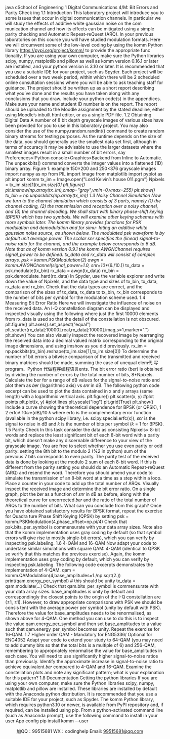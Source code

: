 java cSchool of Engineering
1 Digital Communications 4/M: Bit Errors and Parity Check ing
1.1 Introduction
This laboratory project will introduce you to some issues that occur in digital communication
channels. In particular we will study the effects of additive white gaussian noise on the com munication channel and how its effects can be mitigated using a simple parity checking and
Automatic Repeat-reQuest (ARQ). In your previous laboratories on this course you will have
studied modulation formats. Here we will circumvent some of the low-level coding by using the
komm Python library https://pypi.org/project/komm/ to provide the appropriate func tionality. If you are using your own computer, make sure the Python libraries scipy, numpy,
matplotlib and pillow as well as komm version 0.16.1 or later are installed, and your python
version is 3.10 or later. It is recommended that you use a suitable IDE for your project, such as
Spyder.
Each project will be scheduled over a two week period, within which there will be 2 scheduled
online consultation sessions where you will be able to ask teaching staff for guidance. The project
should be written up as a short report describing what you’ve done and the results you have
taken along with any conclusions that you draw. Include your python code(s) in the appendices.
Make sure your name and student ID number is on the report. The report should be uploaded to
the Moodle assignment by the stated deadline, either using Moodle’s inbuilt html editor, or as a
single PDF file.
1.2 Obtaining Digital Data
A number of 8 bit depth grayscale images of various sizes have been provided for you to use
in this laboratory project. You may also consider the use of the numpy.random.randint()
command to create random binary streams for testing purposes. As the runtime depends on the
size of the data, you should generally use the smallest data set first, although in terms of accuracy
it may be advisable to use the larger datasets where the smallest images result in a small number
of bit errors, say Preferences>IPython console>Graphics>Backend
from Inline to Automatic. The unpackbits() command converts the integer values into a
flattened (1D) binary array.
Figure 1: example 150×200 and 250×376 grayscale images
import numpy as np
from PIL import Image
from matplotlib import pyplot as plt
import komm
tx_im = Image.open("Lord Kelvin’s house 011.pgm")
Npixels = tx_im.size[1]*tx_im.size[0]
plt.figure()
plt.imshow(np.array(tx_im),cmap="gray",vmin=0,vmax=255)
plt.show()
tx_bin = np.unpackbits(np.array(tx_im))
1.3 Noisy Channel Simulation
Now we turn to the channel simulation which consists of 3 parts, namely (1) the channel coding,
(2) the transmission and reception over a noisy channel, and (3) the channel decoding. We shall
start with binary phase-shift keying (BPSK) which has two symbols. We will examine other
keying schemes with more symbols later.
The komm library provides functions for PSK modulation and demodulation and for simu-
lating an additive white gaussian noise source, as shown below. The modulated psk waveform
is by default unit average power. The scalar snr specifies the (linear) signal-to-noise ratio for
the channel, and the example below corresponds to 6 dB. Note that as of komm version 0.9.1
the komm.AWGNChannel requires signal_power to be defined. tx_data and rx_data will
consist of complex arrays.
psk = komm.PSKModulation(2)
awgn = komm.AWGNChannel(signal_power=1.0, snr=10**(6./10.))
tx_data = psk.modulate(tx_bin)
rx_data = awgn(tx_data)
rx_bin = psk.demodulate_hard(rx_data)
In Spyder, use the variable explorer and write down the value of Npixels, and the data type
and sizes of tx_bin, tx_data, rx_data and rx_bin. Check that the data types are correct,
and the comparison of the sizes of tx_data, rx_data to tx_bin, rx_bin corresponds to the
number of bits per symbol for the modulation scheme used.
1.4 Measuring Bit Error Ratio
Here we will investigate the influence of noise on the received data. An I-Q constellation
diagram can be displayed and inspected visually using the following where just the first 10000
elements from rx_data is used so that the detail of the constellation is not obscured.
plt.figure()
plt.axes().set_aspect("equal")
plt.scatter(rx_data[:10000].real,rx_data[:10000].imag,s=1,marker=".")
plt.show()
You can also visually inspect the recovered image by rearranging the received data into a
decimal valued matrix corresponding to the original image dimensions, and using imshow as
you did previously.
rx_im = np.packbits(rx_bin).reshape(tx_im.size[1],tx_im.size[0])
To determine the number of bit errors a bitwise comparison of the transmitted and received
binary matrices should be made, summing the case of unequal elem代 写program、Python
代做程序编程语言ents. The bit error ratio (ber)
is obtained by dividing the number of errors by the total number of bits, 8*Npixels. Calculate
the ber for a range of dB values for the signal-to-noise ratio and plot them as 𝑏𝑒𝑟 (logarithmic
axis) vs 𝑠𝑛𝑟 in dB. The following python code excerpt can be used to plot the data contained in
x and y arrays (same length) with a logarithmic vertical axis.
plt.figure()
plt.scatter(x, y) #plot points
plt.plot(x, y) #plot lines
plt.yscale("log")
plt.grid(True)
plt.show()
Include a curve showing the theoretical dependence for BPSK (or QPSK),
1
2
erfc√︂
10𝑠𝑛𝑟(dB)/10
𝑘
where erfc is the complementary error function (available in the python scipy library, i.e.
scipy.special.erfc(x)), 𝑠𝑛𝑟 is the signal to noise in dB and 𝑘 is the number of bits per
symbol (𝑘 = 1 for BPSK).
1.5 Parity Check
In this task consider the data as consisting Npixels× 8-bit words and replace the least significant
bit of each 8-bit word with a parity bit, which doesn’t make any discernable difference to your
view of the grayscale image. You are free to select whether you use even parity or odd parity:
setting the 8th bit to the modulo 2 (%2 in python) sum of the previous 7 bits corresponds to even
parity.
The parity test of the received data is done by looking at the modulo 2 sum of each 8-bit
word. If this is different from the parity setting you should do an Automatic Repeat-reQuest
(ARQ) and resend the word. Therefore you should amend your code to simulate the transmission
of an 8-bit word at a time as a step within a loop. Place a counter in your code to add up the
total number of ARQs.
Visually inspect the received image and determine the bit error ratio. On a single graph, plot
the 𝑏𝑒𝑟 as a function of 𝑠𝑛𝑟 in dB as before, along with the theoretical curve for uncorrected
𝑏𝑒𝑟 and the ratio of the total number of ARQs to the number of bits. What can you conclude
from this graph?
Once you have obtained satisfactory results for BPSK format, repeat the exercise for Quadra ture Phase Shift Keying (QPSK) by setting
psk = komm.PSKModulation(4,phase_offset=np.pi/4)
Check that psk.bits_per_symbol is commensurate with your data array sizes. Note also that
the komm implementation uses gray coding by default (so that symbol errors will give rise to
mostly single-bit errors), which you can verify by inspecting psk.labeling.
1.6 4-QAM and 16-QAM
Now adapt your code to undertake similar simulations with square QAM: 4-QAM (identical to
QPSK so verify that this matches the previous exercise). Again, the komm implementation uses
gray coding by default, which you can verify by inspecting psk.labeling. The following code
excerpts demonstrates the implementation of 4-QAM.
qam = komm.QAModulation(4,base_amplitudes=1./np.sqrt(2.))
print(qam.energy_per_symbol) # this should be unity
tx_data = qam.modulate(...)
Check that qam.bits_per_symbol is commensurate with your data array sizes. base_amplitudes
is unity by default and correspondingly the closest points to the origin of the I-Q constellation
are (±1, ±1). However, to draw appropriate comparisons with PSK we should be consis tent with the average power per symbol (unity by default with PSK). Therefore the value for
base_amplitudes needs to be renormalised, as shown above for 4-QAM. One method you can
use to do this is to inspect the value qam.energy_per_symbol and then set base_amplitudes
to a value such that qam.energy_per_symbol becomes unity.
Repeat the exercise for 16-QAM.
1.7 Higher order QAM - Mandatory for ENG5336/ Optional for ENG4052
Adapt your code to extend your study to 64-QAM (you may need to add dummy bits so that the
total bits is a multiple of 6) and 256-QAM, remembering to appropriately renormalise the value
for base_amplitudes in each case. You will need to use significantly higher signal-to-noise
ratios than previously. Identify the approximate increase in signal-to-noise ratio to achieve
equivalent 𝑏𝑒𝑟 compared to 4-QAM and 16-QAM. Examine the constellation plots and note any
significant pattern; what is your explanation for this pattern?
1.8 Documentation
Getting the python libraries
If you are using your own computer, make sure the Python libraries scipy, numpy, matplotlib
and pillow are installed. These libraries are installed by default with the Anaconda python
distribution. It is recommended that you use a suitable IDE for your project, such as Spyder. The
komm Python library, which requires python3.10 or newer, is available from PyPI repository
and, if required, can be installed using pip. From a python-activated command line (such as
Anaconda prompt), use the following command to install in your user App config
pip install komm --user

         
加QQ：99515681  WX：codinghelp  Email: 99515681@qq.com
